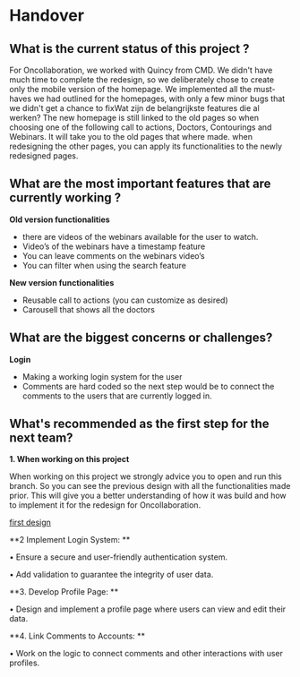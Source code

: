 # Handover

## What is the current status of this project ?
For Oncollaboration, we worked with Quincy from CMD. We didn't have much time to complete the redesign, so we deliberately chose to create only the mobile version of the homepage. We implemented all the must-haves we had outlined for the homepages, with only a few minor bugs that we didn't get a chance to fixWat zijn de belangrijkste features die al werken?
The new homepage is still linked to the old pages so when choosing one of the following call to actions, Doctors, Contourings and Webinars. It will take you to the old pages that where made. when redesigning the other pages, you can apply its functionalities to the newly redesigned pages.

## What are the most important features that are currently working ?

**Old version functionalities** 
-	there are videos of the webinars available for the user to watch.
-	Video’s of the webinars have a timestamp feature
-	You can leave comments on the webinars video’s
-	You can filter when using the search feature

**New version functionalities**
-	Reusable call to actions (you can customize as desired)
-	Carousell that shows all the doctors

## What are the biggest concerns or challenges?

**Login**
-	Making a working login system for the user
-	Comments are hard coded so the next step would be to connect the comments to the users that are currently logged in.

## What's recommended as the first step for the next team?

**1. When working on this project**

When working on this project we strongly advice you to open and run this branch. So you can see the previous design with all the functionalities made prior. This will give you a better understanding of how it was build and how to implement it for the redesign for Oncollaboration.

[first design](https://github.com/fdnd-agency/oncollaboration/tree/version-before-redesign)

**2  Implement Login System: **

•	Ensure a secure and user-friendly authentication system.

•	Add validation to guarantee the integrity of user data.

**3. Develop Profile Page: **

•	Design and implement a profile page where users can view and edit their data.

**4. Link Comments to Accounts: **

•	Work on the logic to connect comments and other interactions with user profiles.

 

